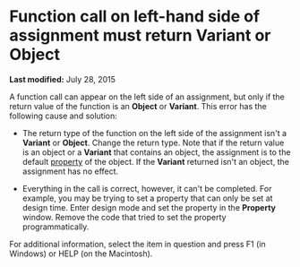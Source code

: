 
# Function call on left-hand side of assignment must return Variant or Object

 **Last modified:** July 28, 2015

A function call can appear on the left side of an assignment, but only if the return value of the function is an  **Object** or **Variant**. This error has the following cause and solution:




- The return type of the function on the left side of the assignment isn't a  **Variant** or **Object**. Change the return type. Note that if the return value is an object or a  **Variant** that contains an object, the assignment is to the default [property](b8bdf64f-5920-1ae9-16d0-b26d09524a30.md) of the object. If the **Variant** returned isn't an object, the assignment has no effect.
    
- Everything in the call is correct, however, it can't be completed. For example, you may be trying to set a property that can only be set at design time. Enter design mode and set the property in the  **Property** window. Remove the code that tried to set the property programmatically.
    

For additional information, select the item in question and press F1 (in Windows) or HELP (on the Macintosh).
